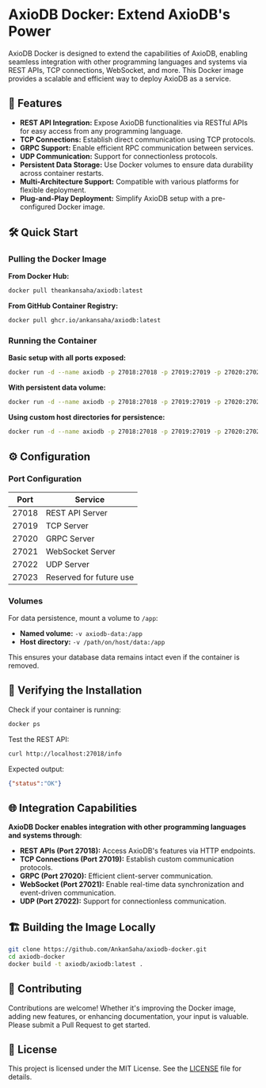 # AxioDB Docker: Extend AxioDB's Power

AxioDB Docker is designed to extend the capabilities of AxioDB, enabling seamless integration with other programming languages and systems via REST APIs, TCP connections, WebSocket, and more. This Docker image provides a scalable and efficient way to deploy AxioDB as a service.

## 🚀 Features

- **REST API Integration:** Expose AxioDB functionalities via RESTful APIs for easy access from any programming language.
- **TCP Connections:** Establish direct communication using TCP protocols.
- **GRPC Support:** Enable efficient RPC communication between services.
- **UDP Communication:** Support for connectionless protocols.
- **Persistent Data Storage:** Use Docker volumes to ensure data durability across container restarts.
- **Multi-Architecture Support:** Compatible with various platforms for flexible deployment.
- **Plug-and-Play Deployment:** Simplify AxioDB setup with a pre-configured Docker image.

## 🛠️ Quick Start

### Pulling the Docker Image

**From Docker Hub:**
```bash
docker pull theankansaha/axiodb:latest
```

**From GitHub Container Registry:**
```bash
docker pull ghcr.io/ankansaha/axiodb:latest
```

### Running the Container

**Basic setup with all ports exposed:**
```bash
docker run -d --name axiodb -p 27018:27018 -p 27019:27019 -p 27020:27020 -p 27021:27021 -p 27022:27022 -p 27023:27023 theankansaha/axiodb:latest
```

**With persistent data volume:**
```bash
docker run -d --name axiodb -p 27018:27018 -p 27019:27019 -p 27020:27020 -p 27021:27021 -p 27022:27022 -p 27023:27023 -v axiodb-data:/app theankansaha/axiodb:latest
```

**Using custom host directories for persistence:**
```bash
docker run -d --name axiodb -p 27018:27018 -p 27019:27019 -p 27020:27020 -p 27021:27021 -p 27022:27022 -p 27023:27023 -v /path/on/host/data:/app theankansaha/axiodb:latest
```

## ⚙️ Configuration

### Port Configuration

| Port | Service |
|------|---------|
| 27018 | REST API Server |
| 27019 | TCP Server |
| 27020 | GRPC Server |
| 27021 | WebSocket Server |
| 27022 | UDP Server |
| 27023 | Reserved for future use |

### Volumes

For data persistence, mount a volume to `/app`:

- **Named volume:** `-v axiodb-data:/app`
- **Host directory:** `-v /path/on/host/data:/app`

This ensures your database data remains intact even if the container is removed.

## 🔧 Verifying the Installation

Check if your container is running:
```bash
docker ps
```

Test the REST API:
```bash
curl http://localhost:27018/info
```

Expected output:
```json
{"status":"OK"}
```

## 🌐 Integration Capabilities

**AxioDB Docker enables integration with other programming languages and systems through**:

- **REST APIs (Port 27018):** Access AxioDB's features via HTTP endpoints.
- **TCP Connections (Port 27019):** Establish custom communication protocols.
- **GRPC (Port 27020):** Efficient client-server communication.
- **WebSocket (Port 27021):** Enable real-time data synchronization and event-driven communication.
- **UDP (Port 27022):** Support for connectionless communication.

## 🏗️ Building the Image Locally

```bash
git clone https://github.com/AnkanSaha/axiodb-docker.git
cd axiodb-docker
docker build -t axiodb/axiodb:latest .
```

## 🤝 Contributing

Contributions are welcome! Whether it's improving the Docker image, adding new features, or enhancing documentation, your input is valuable. Please submit a Pull Request to get started.

## 📜 License

This project is licensed under the MIT License. See the [LICENSE](LICENSE) file for details.